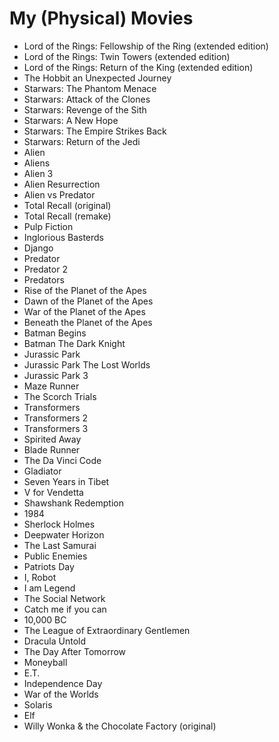 # My (Physical) Movies

* Lord of the Rings: Fellowship of the Ring (extended edition)
* Lord of the Rings: Twin Towers (extended edition)
* Lord of the Rings: Return of the King (extended edition)
* The Hobbit an Unexpected Journey
* Starwars: The Phantom Menace
* Starwars: Attack of the Clones
* Starwars: Revenge of the Sith
* Starwars: A New Hope
* Starwars: The Empire Strikes Back
* Starwars: Return of the Jedi
* Alien
* Aliens
* Alien 3
* Alien Resurrection
* Alien vs Predator
* Total Recall (original)
* Total Recall (remake)
* Pulp Fiction
* Inglorious Basterds
* Django
* Predator
* Predator 2
* Predators
* Rise of the Planet of the Apes
* Dawn of the Planet of the Apes
* War of the Planet of the Apes
* Beneath the Planet of the Apes
* Batman Begins
* Batman The Dark Knight
* Jurassic Park
* Jurassic Park The Lost Worlds
* Jurassic Park 3
* Maze Runner
* The Scorch Trials
* Transformers
* Transformers 2
* Transformers 3
* Spirited Away
* Blade Runner
* The Da Vinci Code
* Gladiator
* Seven Years in Tibet
* V for Vendetta
* Shawshank Redemption
* 1984
* Sherlock Holmes
* Deepwater Horizon
* The Last Samurai
* Public Enemies
* Patriots Day
* I, Robot
* I am Legend
* The Social Network
* Catch me if you can
* 10,000 BC
* The League of Extraordinary Gentlemen
* Dracula Untold
* The Day After Tomorrow
* Moneyball
* E.T.
* Independence Day
* War of the Worlds
* Solaris
* Elf
* Willy Wonka & the Chocolate Factory (original)

